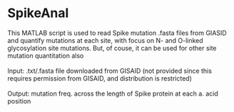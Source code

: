 # SpikeAnal
 This MATLAB script is used to read Spike mutation .fasta files from GIASID and quantify mutations at each site, with focus on N- and O-linked
 glycosylation site mutations. But, of couse, it can be used for other site mutation quantitation also<br/>
 <br/>
 Input: .txt/.fasta file downloaded from GISAID (not provided since this requires permission from GISAID, and distribution is restricted)<br/>
 <br/>
 Output: mutation freq. across the length of Spike protein at each a. acid position
